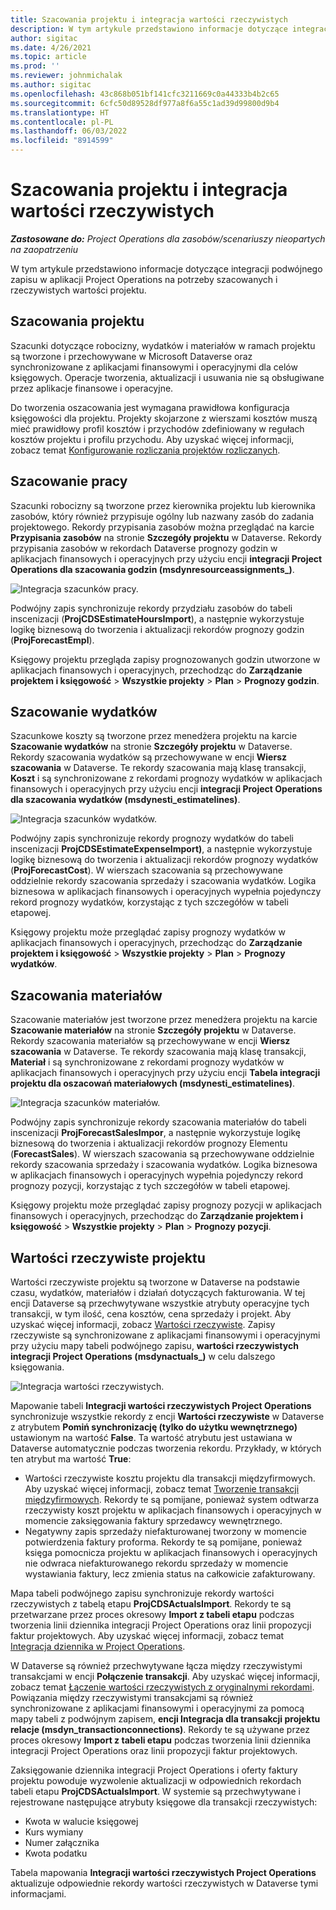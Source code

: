 ```yaml
---
title: Szacowania projektu i integracja wartości rzeczywistych
description: W tym artykule przedstawiono informacje dotyczące integracji podwójnego zapisu w aplikacji Project Operations na potrzeby szacowanych i rzeczywistych wartości projektu.
author: sigitac
ms.date: 4/26/2021
ms.topic: article
ms.prod: ''
ms.reviewer: johnmichalak
ms.author: sigitac
ms.openlocfilehash: 43c868b051bf141cfc3211669c0a44333b4b2c65
ms.sourcegitcommit: 6cfc50d89528df977a8f6a55c1ad39d99800d9b4
ms.translationtype: HT
ms.contentlocale: pl-PL
ms.lasthandoff: 06/03/2022
ms.locfileid: "8914599"
---
```

# <a name="project-estimates-and-actuals-integration"></a>Szacowania projektu i integracja wartości rzeczywistych

_**Zastosowane do:** Project Operations dla zasobów/scenariuszy nieopartych na zaopatrzeniu_

W tym artykule przedstawiono informacje dotyczące integracji podwójnego zapisu w aplikacji Project Operations na potrzeby szacowanych i rzeczywistych wartości projektu.

## <a name="project-estimates"></a>Szacowania projektu

Szacunki dotyczące robocizny, wydatków i materiałów w ramach projektu są tworzone i przechowywane w Microsoft Dataverse oraz synchronizowane z aplikacjami finansowymi i operacyjnymi dla celów księgowych. Operacje tworzenia, aktualizacji i usuwania nie są obsługiwane przez aplikacje finansowe i operacyjne.

Do tworzenia oszacowania jest wymagana prawidłowa konfiguracja księgowości dla projektu. Projekty skojarzone z wierszami kosztów muszą mieć prawidłowy profil kosztów i przychodów zdefiniowany w regułach kosztów projektu i profilu przychodu. Aby uzyskać więcej informacji, zobacz temat [Konfigurowanie rozliczania projektów rozliczanych](../project-accounting/configure-accounting-billable-projects.md#configure-project-cost-and-revenue-profile-rules).

## <a name="labor-estimates"></a>Szacowanie pracy

Szacunki robocizny są tworzone przez kierownika projektu lub kierownika zasobów, który również przypisuje ogólny lub nazwany zasób do zadania projektowego. Rekordy przypisania zasobów można przeglądać na karcie **Przypisania zasobów** na stronie **Szczegóły projektu** w Dataverse. Rekordy przypisania zasobów w rekordach Dataverse prognozy godzin w aplikacjach finansowych i operacyjnych przy użyciu encji **integracji Project Operations dla szacowania godzin (msdynresourceassignments\_)**.

   ![Integracja szacunków pracy.](./Media/DW4LaborEstimates.png)

Podwójny zapis synchronizuje rekordy przydziału zasobów do tabeli inscenizacji (**ProjCDSEstimateHoursImport**), a następnie wykorzystuje logikę biznesową do tworzenia i aktualizacji rekordów prognozy godzin (**ProjForecastEmpl**).

Księgowy projektu przegląda zapisy prognozowanych godzin utworzone w aplikacjach finansowych i operacyjnych, przechodząc do **Zarządzanie projektem i księgowość** > **Wszystkie projekty** > **Plan** > **Prognozy godzin**.

## <a name="expense-estimates"></a>Szacowanie wydatków

Szacunkowe koszty są tworzone przez menedżera projektu na karcie **Szacowanie wydatków** na stronie **Szczegóły projektu** w Dataverse. Rekordy szacowania wydatków są przechowywane w encji **Wiersz szacowania** w Dataverse. Te rekordy szacowania mają klasę transakcji, **Koszt** i są synchronizowane z rekordami prognozy wydatków w aplikacjach finansowych i operacyjnych przy użyciu encji **integracji Project Operations dla szacowania wydatków (msdynesti\_estimatelines)**.

   ![Integracja szacunków wydatków.](./Media/DW4ExpenseEstimates.png)

Podwójny zapis synchronizuje rekordy prognozy wydatków do tabeli inscenizacji **ProjCDSEstimateExpenseImport)**, a następnie wykorzystuje logikę biznesową do tworzenia i aktualizacji rekordów prognozy wydatków (**ProjForecastCost**). W wierszach szacowania są przechowywane oddzielnie rekordy szacowania sprzedaży i szacowania wydatków. Logika biznesowa w aplikacjach finansowych i operacyjnych wypełnia pojedynczy rekord prognozy wydatków, korzystając z tych szczegółów w tabeli etapowej.

Księgowy projektu może przeglądać zapisy prognozy wydatków w aplikacjach finansowych i operacyjnych, przechodząc do **Zarządzanie projektem i księgowość** > **Wszystkie projekty** > **Plan** > **Prognozy wydatków**.

## <a name="material-estimates"></a>Szacowania materiałów

Szacowanie materiałów jest tworzone przez menedżera projektu na karcie **Szacowanie materiałów** na stronie **Szczegóły projektu** w Dataverse. Rekordy szacowania materiałów są przechowywane w encji **Wiersz szacowania** w Dataverse. Te rekordy szacowania mają klasę transakcji, **Materiał** i są synchronizowane z rekordami prognozy wydatków w aplikacjach finansowych i operacyjnych przy użyciu encji **Tabela integracji projektu dla oszacowań materiałowych (msdynesti\_estimatelines)**.

   ![Integracja szacunków materiałów.](./Media/DW4MaterialEstimates.png)

Podwójny zapis synchronizuje rekordy szacowania materiałów do tabeli inscenizacji **ProjForecastSalesImpor**, a następnie wykorzystuje logikę biznesową do tworzenia i aktualizacji rekordów prognozy Elementu (**ForecastSales**). W wierszach szacowania są przechowywane oddzielnie rekordy szacowania sprzedaży i szacowania wydatków. Logika biznesowa w aplikacjach finansowych i operacyjnych wypełnia pojedynczy rekord prognozy pozycji, korzystając z tych szczegółów w tabeli etapowej.

Księgowy projektu może przeglądać zapisy prognozy pozycji w aplikacjach finansowych i operacyjnych, przechodząc do **Zarządzanie projektem i księgowość** > **Wszystkie projekty** > **Plan** > **Prognozy pozycji**.

## <a name="project-actuals"></a>Wartości rzeczywiste projektu

Wartości rzeczywiste projektu są tworzone w Dataverse na podstawie czasu, wydatków, materiałów i działań dotyczących fakturowania. W tej encji Dataverse są przechwytywane wszystkie atrybuty operacyjne tych transakcji, w tym ilość, cena kosztów, cena sprzedaży i projekt. Aby uzyskać więcej informacji, zobacz [Wartości rzeczywiste](../actuals/actuals-overview.md). Zapisy rzeczywiste są synchronizowane z aplikacjami finansowymi i operacyjnymi przy użyciu mapy tabeli podwójnego zapisu, **wartości rzeczywistych integracji Project Operations (msdynactuals\_)** w celu dalszego księgowania.

   ![Integracja wartości rzeczywistych.](./Media/DW4Actuals.png)

Mapowanie tabeli **Integracji wartości rzeczywistych Project Operations** synchronizuje wszystkie rekordy z encji **Wartości rzeczywiste** w Dataverse z atrybutem **Pomiń synchronizację (tylko do użytku wewnętrznego)** ustawionym na wartość **False**. Ta wartość atrybutu jest ustawiana w Dataverse automatycznie podczas tworzenia rekordu. Przykłady, w których ten atrybut ma wartość **True**:

  - Wartości rzeczywiste kosztu projektu dla transakcji międzyfirmowych. Aby uzyskać więcej informacji, zobacz temat [Tworzenie transakcji międzyfirmowych](../project-accounting/create-intercompany-transactions.md). Rekordy te są pomijane, ponieważ system odtwarza rzeczywisty koszt projektu w aplikacjach finansowych i operacyjnych w momencie zaksięgowania faktury sprzedawcy wewnętrznego.
  - Negatywny zapis sprzedaży niefakturowanej tworzony w momencie potwierdzenia faktury proforma. Rekordy te są pomijane, ponieważ księga pomocnicza projektu w aplikacjach finansowych i operacyjnych nie odwraca niefakturowanego rekordu sprzedaży w momencie wystawiania faktury, lecz zmienia status na całkowicie zafakturowany.

Mapa tabeli podwójnego zapisu synchronizuje rekordy wartości rzeczywistych z tabelą etapu **ProjCDSActualsImport**. Rekordy te są przetwarzane przez proces okresowy **Import z tabeli etapu** podczas tworzenia linii dziennika integracji Project Operations oraz linii propozycji faktur projektowych. Aby uzyskać więcej informacji, zobacz temat [Integracja dziennika w Project Operations](../project-accounting/project-operations-integration-journal.md).

W Dataverse są również przechwytywane łącza między rzeczywistymi transakcjami w encji **Połączenie transakcji**. Aby uzyskać więcej informacji, zobacz temat [Łączenie wartości rzeczywistych z oryginalnymi rekordami](../actuals/linkingactuals.md). Powiązania między rzeczywistymi transakcjami są również synchronizowane z aplikacjami finansowymi i operacyjnymi za pomocą mapy tabeli z podwójnym zapisem, **encji Integracja dla transakcji projektu relacje (msdyn\_transactionconnections)**. Rekordy te są używane przez proces okresowy **Import z tabeli etapu** podczas tworzenia linii dziennika integracji Project Operations oraz linii propozycji faktur projektowych.

Zaksięgowanie dziennika integracji Project Operations i oferty faktury projektu powoduje wyzwolenie aktualizacji w odpowiednich rekordach tabeli etapu **ProjCDSActualsImport**. W systemie są przechwytywane i rejestrowane następujące atrybuty księgowe dla transakcji rzeczywistych:

- Kwota w walucie księgowej
- Kurs wymiany
- Numer załącznika
- Kwota podatku

Tabela mapowania **Integracji wartości rzeczywistych Project Operations** aktualizuje odpowiednie rekordy wartości rzeczywistych w Dataverse tymi informacjami.
